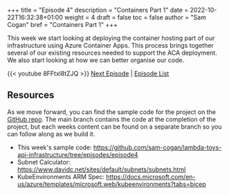 +++
title = "Episode 4"
description = "Containers Part 1"
date = 2022-10-22T16:32:38+01:00
weight = 4
draft = false
toc = false
author = "Sam Cogan"
bref = "Containers Part 1"
+++

This week we start looking at deploying the container hosting part of our infrastructure using Azure Container Apps. This process brings together several of our existing resources needed to support the ACA deployment. We also start looking at how we can better organise our code.

{{< youtube 8FFtxl8tZJQ >}}
[Next Episode](/docs/episode-5) | [Episode List](/docs)

## Resources

As we move forward, you can find the sample code for the project on the  [GitHub repo](https://github.com/sam-cogan/lambda-toys-api-infrastructure/). The main branch contains the code at the completion of the project, but each weeks content can be found on a separate branch so you can follow along as we build it.

- This week's sample code:  https://github.com/sam-cogan/lambda-toys-api-infrastructure/tree/episodes/episode4
- Subnet Calculator: https://www.davidc.net/sites/default/subnets/subnets.html
- KubeEnvironments ARM Spec: https://docs.microsoft.com/en-us/azure/templates/microsoft.web/kubeenvironments?tabs=bicep